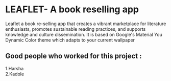 # LEAFLET- A book reselling app

Leaflet a book re-selling app that creates a vibrant marketplace for literature enthusiasts, promotes sustainable reading practices, and supports knowledge and culture dissemination.
It is based on Google's Material You Dynamic Color theme which adapts to your current wallpaper

## Good people who worked for this project :
 1.Harsha </br>
 2.Kadole </br>
